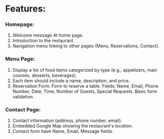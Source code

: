 # Features:

### Homepage:

1. Welcome message At home page.
2. Introduction to the restaurant.
3. Navigation menu linking to other pages (Menu, Reservations, Contact).

### Menu Page:

1.  Display a list of food items categorized by type (e.g., appetizers, main courses, desserts, beverages).
2.  Each item should include a name, description, and price.
3.  Reservation Form: Form to reserve a table.
    Fields: Name, Email, Phone Number, Date, Time, Number of Guests, Special Requests.
    Basic form validation.

### Contact Page:

1.  Contact information (address, phone number, email).
2.  Embedded Google Map showing the restaurant's location.
3.  Contact form have Name, Email, Message fields.
